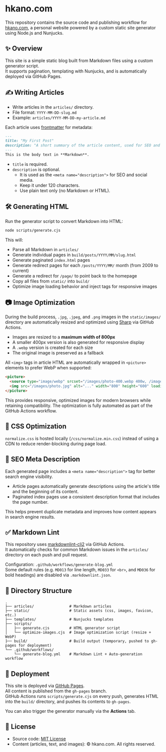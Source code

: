 # hkano.com

This repository contains the source code and publishing workflow for [hkano.com](https://hkano.com), a personal website powered by a custom static site generator using Node.js and Nunjucks.

## ✨ Overview

This site is a simple static blog built from Markdown files using a custom generator script.  
It supports pagination, templating with Nunjucks, and is automatically deployed via GitHub Pages.

## ✍️ Writing Articles

- Write articles in the `articles/` directory.
- File format: `YYYY-MM-DD-slug.md`
- Example: `articles/YYYY-MM-DD-my-article.md`

Each article uses [frontmatter](https://github.com/jonschlinkert/gray-matter) for metadata:

```markdown
---
title: "My First Post"
description: "A short summary of the article content, used for SEO and previews."
---
This is the body text in **Markdown**.
```

- `title` is required.
- `description` is optional.
  - It is used as the `<meta name="description">` for SEO and social media.
  - Keep it under 120 characters.
  - Use plain text only (no Markdown or HTML).

## 🛠️ Generating HTML

Run the generator script to convert Markdown into HTML:

```bash
node scripts/generate.cjs
```

This will:
- Parse all Markdown in `articles/`
- Generate individual pages in `build/posts/YYYY/MM/slug.html`
- Generate paginated `index.html` pages
- Generate redirect pages for each `/posts/YYYY/MM/` month (from 2009 to current)
- Generate a redirect for `/page/` to point back to the homepage
- Copy all files from `static/` into `build/`
- Optimize image loading behavior and inject <picture> tags for responsive images

## 📷 Image Optimization

During the build process, `.jpg`, `.jpeg`, and `.png` images in the `static/images/` directory are automatically resized and optimized using [Sharp](https://sharp.pixelplumbing.com/) via GitHub Actions.

- Images are resized to a **maximum width of 800px**
- A smaller 400px version is also generated for responsive display
- A `.webp` version is created for each size
- The original image is preserved as a fallback

All `<img>` tags in article HTML are automatically wrapped in `<picture>` elements to prefer WebP when supported:

```html
<picture>
  <source type="image/webp" srcset="/images/photo-400.webp 400w, /images/photo.webp 800w" sizes="100vw">
  <img src="/images/photo.jpg" alt="..." width="800" height="600" loading="lazy">
</picture>
```

This provides responsive, optimized images for modern browsers while retaining compatibility.
The optimization is fully automated as part of the GitHub Actions workflow.

## 🎨 CSS Optimization

`normalize.css` is hosted locally (`/css/normalize.min.css`) instead of using a CDN to reduce render-blocking during page load.

## 🔖 SEO Meta Description

Each generated page includes a `<meta name="description">` tag for better search engine visibility.

- Article pages automatically generate descriptions using the article's title and the beginning of its content.
- Paginated index pages use a consistent description format that includes the page number.

This helps prevent duplicate metadata and improves how content appears in search engine results.

## ✅ Markdown Lint

This repository uses [markdownlint-cli2](https://github.com/DavidAnson/markdownlint-cli2) via GitHub Actions.  
It automatically checks for common Markdown issues in the `articles/` directory on each push and pull request.

Configuration: `.github/workflows/generate-blog.yml`  
Some default rules (e.g. `MD013` for line length, `MD033` for `<br>`, and `MD036` for bold headings) are disabled via `.markdownlint.json`.

## 🧩 Directory Structure

```
.
├── articles/                # Markdown articles
├── static/                  # Static assets (css, images, favicon, etc.)
├── templates/               # Nunjucks templates
├── scripts/
│   ├── generate.cjs         # HTML generator script
│   └── optimize-images.cjs  # Image optimization script (resize + WebP)
├── build/                   # Build output (temporary, pushed to gh-pages for deployment)
└── .github/workflows/
    └── generate-blog.yml    # Markdown Lint + Auto-generation workflow
```

## 🚀 Deployment

This site is deployed via [GitHub Pages](https://pages.github.com/).  
All content is published from the `gh-pages` branch.  
GitHub Actions runs `scripts/generate.cjs` on every push, generates HTML into the `build/` directory, and pushes its contents to `gh-pages`.

You can also trigger the generator manually via the **Actions** tab.

## 📄 License

- Source code: [MIT License](https://opensource.org/licenses/MIT)
- Content (articles, text, and images): © hkano.com. All rights reserved.
